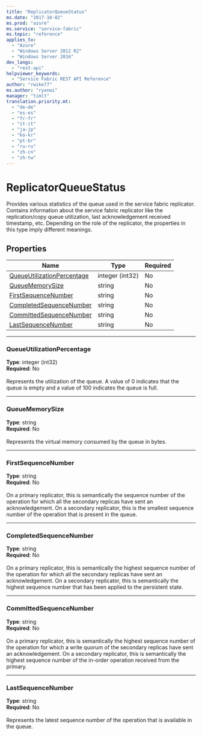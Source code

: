 ```yaml
---
title: "ReplicatorQueueStatus"
ms.date: "2017-10-02"
ms.prod: "azure"
ms.service: "service-fabric"
ms.topic: "reference"
applies_to: 
  - "Azure"
  - "Windows Server 2012 R2"
  - "Windows Server 2016"
dev_langs: 
  - "rest-api"
helpviewer_keywords: 
  - "Service Fabric REST API Reference"
author: "rwike77"
ms.author: "ryanwi"
manager: "timlt"
translation.priority.mt: 
  - "de-de"
  - "es-es"
  - "fr-fr"
  - "it-it"
  - "ja-jp"
  - "ko-kr"
  - "pt-br"
  - "ru-ru"
  - "zh-cn"
  - "zh-tw"
---
```

# ReplicatorQueueStatus

Provides various statistics of the queue used in the service fabric replicator.
Contains information about the service fabric replicator like the replication/copy queue utilization, last acknowledgement received timestamp, etc.
Depending on the role of the replicator, the properties in this type imply different meanings.


## Properties
| Name | Type | Required |
| --- | --- | --- |
| [QueueUtilizationPercentage](#queueutilizationpercentage) | integer (int32) | No |
| [QueueMemorySize](#queuememorysize) | string | No |
| [FirstSequenceNumber](#firstsequencenumber) | string | No |
| [CompletedSequenceNumber](#completedsequencenumber) | string | No |
| [CommittedSequenceNumber](#committedsequencenumber) | string | No |
| [LastSequenceNumber](#lastsequencenumber) | string | No |

____
### QueueUtilizationPercentage
__Type__: integer (int32) <br/>
__Required__: No<br/>
<br/>
Represents the utilization of the queue. A value of 0 indicates that the queue is empty and a value of 100 indicates the queue is full.

____
### QueueMemorySize
__Type__: string <br/>
__Required__: No<br/>
<br/>
Represents the virtual memory consumed by the queue in bytes.

____
### FirstSequenceNumber
__Type__: string <br/>
__Required__: No<br/>
<br/>
On a primary replicator, this is semantically the sequence number of the operation for which all the secondary replicas have sent an acknowledgement.
On a secondary replicator, this is the smallest sequence number of the operation that is present in the queue.


____
### CompletedSequenceNumber
__Type__: string <br/>
__Required__: No<br/>
<br/>
On a primary replicator, this is semantically the highest sequence number of the operation for which all the secondary replicas have sent an acknowledgement.
On a secondary replicator, this is semantically the highest sequence number that has been applied to the persistent state.


____
### CommittedSequenceNumber
__Type__: string <br/>
__Required__: No<br/>
<br/>
On a primary replicator, this is semantically the highest sequence number of the operation for which a write quorum of the secondary replicas have sent an acknowledgement.
On a secondary replicator, this is semantically the highest sequence number of the in-order operation received from the primary.


____
### LastSequenceNumber
__Type__: string <br/>
__Required__: No<br/>
<br/>
Represents the latest sequence number of the operation that is available in the queue.
